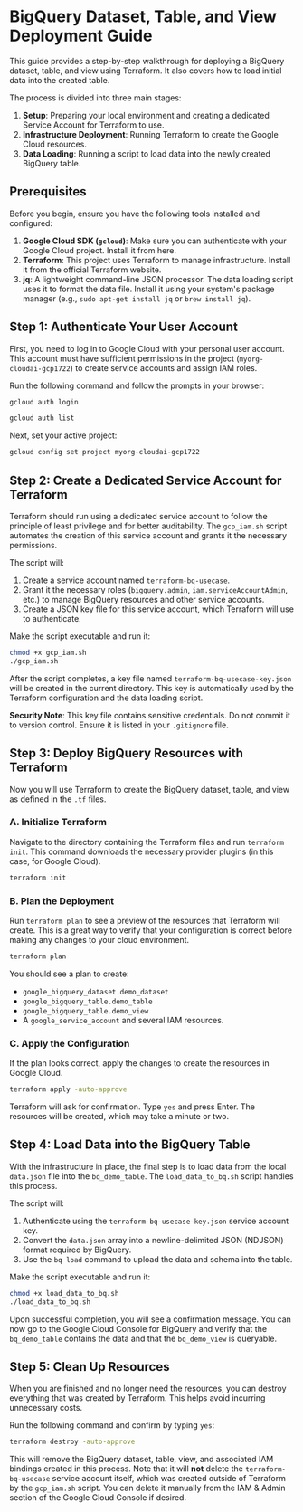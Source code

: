 # BigQuery Dataset, Table, and View Deployment Guide

This guide provides a step-by-step walkthrough for deploying a BigQuery dataset, table, and view using Terraform. It also covers how to load initial data into the created table.

The process is divided into three main stages:
1.  **Setup**: Preparing your local environment and creating a dedicated Service Account for Terraform to use.
2.  **Infrastructure Deployment**: Running Terraform to create the Google Cloud resources.
3.  **Data Loading**: Running a script to load data into the newly created BigQuery table.

## Prerequisites

Before you begin, ensure you have the following tools installed and configured:

1.  **Google Cloud SDK (`gcloud`)**: Make sure you can authenticate with your Google Cloud project. Install it from here.
2.  **Terraform**: This project uses Terraform to manage infrastructure. Install it from the official Terraform website.
3.  **jq**: A lightweight command-line JSON processor. The data loading script uses it to format the data file. Install it using your system's package manager (e.g., `sudo apt-get install jq` or `brew install jq`).

## Step 1: Authenticate Your User Account

First, you need to log in to Google Cloud with your personal user account. This account must have sufficient permissions in the project (`myorg-cloudai-gcp1722`) to create service accounts and assign IAM roles.

Run the following command and follow the prompts in your browser:

```bash
gcloud auth login
```

```bash
gcloud auth list
```

Next, set your active project:

```bash
gcloud config set project myorg-cloudai-gcp1722
```

## Step 2: Create a Dedicated Service Account for Terraform

Terraform should run using a dedicated service account to follow the principle of least privilege and for better auditability. The `gcp_iam.sh` script automates the creation of this service account and grants it the necessary permissions.

The script will:
1.  Create a service account named `terraform-bq-usecase`.
2.  Grant it the necessary roles (`bigquery.admin`, `iam.serviceAccountAdmin`, etc.) to manage BigQuery resources and other service accounts.
3.  Create a JSON key file for this service account, which Terraform will use to authenticate.

Make the script executable and run it:

```bash
chmod +x gcp_iam.sh
./gcp_iam.sh
```

After the script completes, a key file named `terraform-bq-usecase-key.json` will be created in the current directory. This key is automatically used by the Terraform configuration and the data loading script.

**Security Note**: This key file contains sensitive credentials. Do not commit it to version control. Ensure it is listed in your `.gitignore` file.

## Step 3: Deploy BigQuery Resources with Terraform

Now you will use Terraform to create the BigQuery dataset, table, and view as defined in the `.tf` files.

### A. Initialize Terraform

Navigate to the directory containing the Terraform files and run `terraform init`. This command downloads the necessary provider plugins (in this case, for Google Cloud).

```bash
terraform init
```

### B. Plan the Deployment

Run `terraform plan` to see a preview of the resources that Terraform will create. This is a great way to verify that your configuration is correct before making any changes to your cloud environment.

```bash
terraform plan
```

You should see a plan to create:
*   `google_bigquery_dataset.demo_dataset`
*   `google_bigquery_table.demo_table`
*   `google_bigquery_table.demo_view`
*   A `google_service_account` and several IAM resources.

### C. Apply the Configuration

If the plan looks correct, apply the changes to create the resources in Google Cloud.

```bash
terraform apply -auto-approve
```

Terraform will ask for confirmation. Type `yes` and press Enter. The resources will be created, which may take a minute or two.

## Step 4: Load Data into the BigQuery Table

With the infrastructure in place, the final step is to load data from the local `data.json` file into the `bq_demo_table`. The `load_data_to_bq.sh` script handles this process.

The script will:
1.  Authenticate using the `terraform-bq-usecase-key.json` service account key.
2.  Convert the `data.json` array into a newline-delimited JSON (NDJSON) format required by BigQuery.
3.  Use the `bq load` command to upload the data and schema into the table.

Make the script executable and run it:

```bash
chmod +x load_data_to_bq.sh
./load_data_to_bq.sh
```

Upon successful completion, you will see a confirmation message. You can now go to the Google Cloud Console for BigQuery and verify that the `bq_demo_table` contains the data and that the `bq_demo_view` is queryable.

## Step 5: Clean Up Resources

When you are finished and no longer need the resources, you can destroy everything that was created by Terraform. This helps avoid incurring unnecessary costs.

Run the following command and confirm by typing `yes`:

```bash
terraform destroy -auto-approve
```

This will remove the BigQuery dataset, table, view, and associated IAM bindings created in this process. Note that it will **not** delete the `terraform-bq-usecase` service account itself, which was created outside of Terraform by the `gcp_iam.sh` script. You can delete it manually from the IAM & Admin section of the Google Cloud Console if desired.
